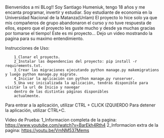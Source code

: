 Bienvenidos a mi BLog!!
Soy Santiago Humeniuk, tengo 18 años y me encanta programar, invertir y estudiar. Soy estudiante de economia 
en la Universidad Nacional de la Matanza(Unlam)
El proyecto lo hice solo ya que mis compañeros de grupo abandonaron el curso y no tuve respuesta de ellos, espero que el proyecto 
les guste mucho y desde ya muchas gracias por tomarse el tiempo!
Este es mi proyecto...
Dejo un video mostrando la pagina para su maximo entendimiento.

Instrucciones de Uso:
        
        1_Clonar el proyecto.   
        2_Instalar las dependencias del proyecto: pip install -r requirements.txt.
        3_Crear las migraciones ejecutando python manage.py makemigrations y luego python manage.py migrate.
        4_Iniciar la aplicación con python manage.py runserver.
        5_Una vez inicializada la aplicación, tendrás disponible para visitar la url de Inicio y navegar 
        dentro de las distintas páginas disponibles 
        actualmente.

Para entrar a la aplicación, utilizar CTRL + CLICK IZQUIERDO
Para detener la aplicación, utilizar CTRL+C.

Video de Prueba:
                1_Informacion completa de la pagina:   https://www.youtube.com/watch?v=BarEkh4Rth4
                                                 2_Informacion extra de la pagina:   https://youtu.be/VmNM537Mems
